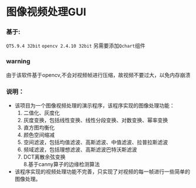 # 图像视频处理GUI
### 基于:
`QT5.9.4 32bit`
`opencv 2.4.10 32bit`
另需要添加`Qchart`组件
### warning
由于该软件基于opencv,不会对视频帧进行压缩，故视频不要过大，以免内存崩溃
### 说明：
- 该项目为一个图像视频处理的演示程序，该程序实现的图像处理功能：  
     1. 二值化、灰度化  
     2. 灰度变换，包括线性变换、线性分段变换、对数变换、幂率变换  
     3. 直方图均衡化  
     4. 颜色空间缩减  
     5. 空间滤波，包括均值滤波、高斯滤波、中值滤波、拉普拉斯滤波  
     6. 频域滤波，包括理想滤波、高斯滤波巴特沃斯滤波  
     7. DCT离散余弦变换  
     8.基于canny算子的边缘检测算法  
- 该程序实现的视频处理功能不完善，只实现了对视频的每一帧进行一些简单的图像处理。
